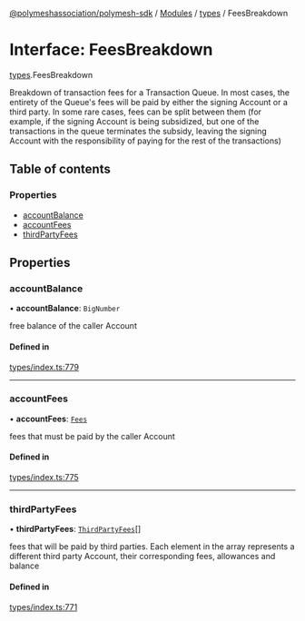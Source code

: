 [@polymeshassociation/polymesh-sdk](../README.md) / [Modules](../modules.md) / [types](../modules/types.md) / FeesBreakdown

# Interface: FeesBreakdown

[types](../modules/types.md).FeesBreakdown

Breakdown of transaction fees for a Transaction Queue. In most cases, the entirety of the Queue's fees
  will be paid by either the signing Account or a third party. In some rare cases,
  fees can be split between them (for example, if the signing Account is being subsidized, but one of the
  transactions in the queue terminates the subsidy, leaving the signing Account with the responsibility of
  paying for the rest of the transactions)

## Table of contents

### Properties

- [accountBalance](types.FeesBreakdown.md#accountbalance)
- [accountFees](types.FeesBreakdown.md#accountfees)
- [thirdPartyFees](types.FeesBreakdown.md#thirdpartyfees)

## Properties

### accountBalance

• **accountBalance**: `BigNumber`

free balance of the caller Account

#### Defined in

[types/index.ts:779](https://github.com/PolymathNetwork/polymesh-sdk/blob/31dfa0dc/src/types/index.ts#L779)

___

### accountFees

• **accountFees**: [`Fees`](types.Fees.md)

fees that must be paid by the caller Account

#### Defined in

[types/index.ts:775](https://github.com/PolymathNetwork/polymesh-sdk/blob/31dfa0dc/src/types/index.ts#L775)

___

### thirdPartyFees

• **thirdPartyFees**: [`ThirdPartyFees`](types.ThirdPartyFees.md)[]

fees that will be paid by third parties. Each element in the array represents
  a different third party Account, their corresponding fees, allowances and balance

#### Defined in

[types/index.ts:771](https://github.com/PolymathNetwork/polymesh-sdk/blob/31dfa0dc/src/types/index.ts#L771)
